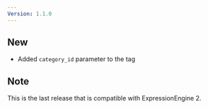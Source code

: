 ```yaml
---
Version: 1.1.0
---
```


## New

- Added `category_id` parameter to the tag

## Note

This is the last release that is compatible with ExpressionEngine 2.
